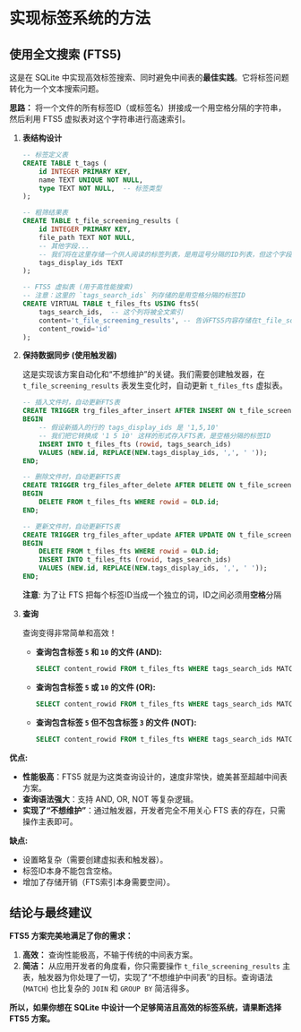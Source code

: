 # 实现标签系统的方法

## 使用全文搜索 (FTS5)

这是在 SQLite 中实现高效标签搜索、同时避免中间表的**最佳实践**。它将标签问题转化为一个文本搜索问题。

**思路：**
将一个文件的所有标签ID（或标签名）拼接成一个用空格分隔的字符串，然后利用 FTS5 虚拟表对这个字符串进行高速索引。

1. **表结构设计**

    ```sql
    -- 标签定义表
    CREATE TABLE t_tags (
        id INTEGER PRIMARY KEY,
        name TEXT UNIQUE NOT NULL,
        type TEXT NOT NULL,  -- 标签类型
    );

    -- 粗筛结果表
    CREATE TABLE t_file_screening_results (
        id INTEGER PRIMARY KEY,
        file_path TEXT NOT NULL,
        -- 其他字段...
        -- 我们将在这里存储一个供人阅读的标签列表，是用逗号分隔的ID列表，但这个字段不用于高性能搜索
        tags_display_ids TEXT
    );

    -- FTS5 虚拟表 (用于高性能搜索)
    -- 注意：这里的 `tags_search_ids` 列存储的是用空格分隔的标签ID
    CREATE VIRTUAL TABLE t_files_fts USING fts5(
        tags_search_ids,  -- 这个列将被全文索引
        content='t_file_screening_results', -- 告诉FTS5内容存储在t_file_screening_results表中（可选，但推荐）
        content_rowid='id'
    );
    ```

2. **保持数据同步 (使用触发器)**

    这是实现该方案自动化和“不想维护”的关键。我们需要创建触发器，在 `t_file_screening_results` 表发生变化时，自动更新 `t_files_fts` 虚拟表。

    ```sql
    -- 插入文件时，自动更新FTS表
    CREATE TRIGGER trg_files_after_insert AFTER INSERT ON t_file_screening_results
    BEGIN
        -- 假设新插入的行的 tags_display_ids 是 '1,5,10'
        -- 我们把它转换成 '1 5 10' 这样的形式存入FTS表，是空格分隔的标签ID
        INSERT INTO t_files_fts (rowid, tags_search_ids)
        VALUES (NEW.id, REPLACE(NEW.tags_display_ids, ',', ' '));
    END;

    -- 删除文件时，自动更新FTS表
    CREATE TRIGGER trg_files_after_delete AFTER DELETE ON t_file_screening_results
    BEGIN
        DELETE FROM t_files_fts WHERE rowid = OLD.id;
    END;

    -- 更新文件时，自动更新FTS表
    CREATE TRIGGER trg_files_after_update AFTER UPDATE ON t_file_screening_results
    BEGIN
        DELETE FROM t_files_fts WHERE rowid = OLD.id;
        INSERT INTO t_files_fts (rowid, tags_search_ids)
        VALUES (NEW.id, REPLACE(NEW.tags_display_ids, ',', ' '));
    END;
    ```

    **注意**: 为了让 FTS 把每个标签ID当成一个独立的词，ID之间必须用**空格**分隔
3. **查询**

    查询变得非常简单和高效！

    - **查询包含标签 `5` 和 `10` 的文件 (AND):**

        ```sql
        SELECT content_rowid FROM t_files_fts WHERE tags_search_ids MATCH '5 AND 10';
        ```

    - **查询包含标签 `5` 或 `10` 的文件 (OR):**

        ```sql
        SELECT content_rowid FROM t_files_fts WHERE tags_search_ids MATCH '5 OR 10';
        ```

    - **查询包含标签 `5` 但不包含标签 `3` 的文件 (NOT):**

        ```sql
        SELECT content_rowid FROM t_files_fts WHERE tags_search_ids MATCH '5 NOT 3';
        ```

**优点:**

- **性能极高**：FTS5 就是为这类查询设计的，速度非常快，媲美甚至超越中间表方案。
- **查询语法强大**：支持 AND, OR, NOT 等复杂逻辑。
- **实现了“不想维护”**：通过触发器，开发者完全不用关心 FTS 表的存在，只需操作主表即可。

**缺点:**

- 设置略复杂（需要创建虚拟表和触发器）。
- 标签ID本身不能包含空格。
- 增加了存储开销（FTS索引本身需要空间）。

## 结论与最终建议

**FTS5 方案完美地满足了你的需求：**

1. **高效：** 查询性能极高，不输于传统的中间表方案。
2. **简洁：** 从应用开发者的角度看，你只需要操作 `t_file_screening_results` 主表，触发器为你处理了一切，实现了“不想维护中间表”的目标。查询语法 (`MATCH`) 也比复杂的 `JOIN` 和 `GROUP BY` 简洁得多。

**所以，如果你想在 SQLite 中设计一个足够简洁且高效的标签系统，请果断选择 FTS5 方案。**
